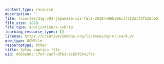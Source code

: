 ```yaml
---
content_type: resource
description: ''
file: /courses/21g-503-japanese-iii-fall-2019/d06be96c1faf2acfdfb30c65fb541f70_K12JGiYHcTw.srt
file_size: 1818
file_type: application/x-subrip
learning_resource_types: []
license: https://creativecommons.org/licenses/by-nc-sa/4.0/
ocw_type: OCWFile
resourcetype: Other
title: 3play caption file
uid: d06be96c-1faf-2acf-dfb3-0c65fb541f70
---
```


